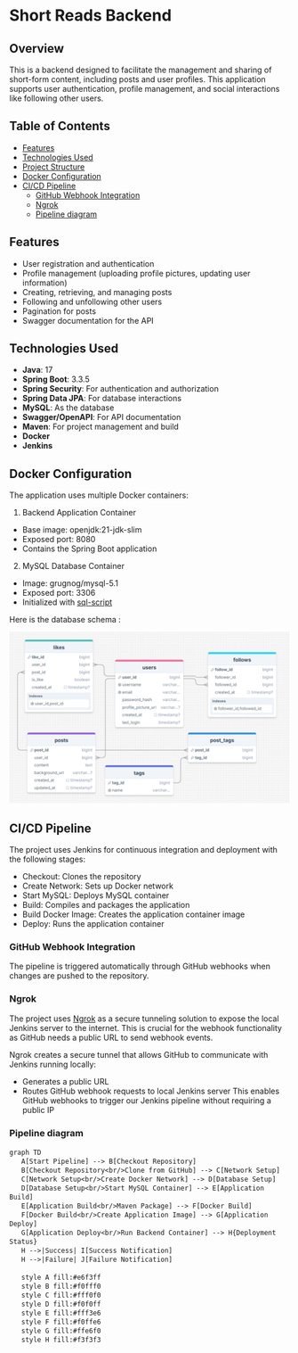 # Short Reads Backend

## Overview

This is a backend designed to facilitate the management and sharing of short-form content, including posts and user profiles. This application supports user authentication, profile management, and social interactions like following other users.

## Table of Contents
- [Features](#features)
- [Technologies Used](#technologies-used)
- [Project Structure](#project-structure)
- [Docker Configuration](#docker-configuration)
- [CI/CD Pipeline](#ci/cd-pipeline)
    - [GitHub Webhook Integration](#gitHub-webhook-integration)
    - [Ngrok](#ngrok)
    - [Pipeline diagram](#pipeline-diagram)

## Features

- User registration and authentication
- Profile management (uploading profile pictures, updating user information)
- Creating, retrieving, and managing posts
- Following and unfollowing other users
- Pagination for posts
- Swagger documentation for the API

## Technologies Used

- **Java**: 17
- **Spring Boot**: 3.3.5
- **Spring Security**: For authentication and authorization
- **Spring Data JPA**: For database interactions
- **MySQL**: As the database
- **Swagger/OpenAPI**: For API documentation
- **Maven**: For project management and build
- **Docker**
- **Jenkins**

## Docker Configuration
The application uses multiple Docker containers:

1. Backend Application Container
- Base image: openjdk:21-jdk-slim
- Exposed port: 8080
- Contains the Spring Boot application

2. MySQL Database Container
- Image: grugnog/mysql-5.1
- Exposed port: 3306
- Initialized with [sql-script](./other/short-read.sql)

Here is the database schema : 

![Data base schema](./other/ShortReads.png)

## CI/CD Pipeline
The project uses Jenkins for continuous integration and deployment with the following stages:

- Checkout: Clones the repository
- Create Network: Sets up Docker network
- Start MySQL: Deploys MySQL container
- Build: Compiles and packages the application
- Build Docker Image: Creates the application container image
- Deploy: Runs the application container

### GitHub Webhook Integration

The pipeline is triggered automatically through GitHub webhooks when changes are pushed to the repository.

### Ngrok
The project uses [Ngrok](https://ngrok.com/) as a secure tunneling solution to expose the local Jenkins server to the internet. This is crucial for the webhook functionality as GitHub needs a public URL to send webhook events.

Ngrok creates a secure tunnel that allows GitHub to communicate with Jenkins running locally:
- Generates a public URL
- Routes GitHub webhook requests to local Jenkins server
This enables GitHub webhooks to trigger our Jenkins pipeline without requiring a public IP

### Pipeline diagram
```mermaid
graph TD
   A[Start Pipeline] --> B[Checkout Repository]
   B[Checkout Repository<br/>Clone from GitHub] --> C[Network Setup]
   C[Network Setup<br/>Create Docker Network] --> D[Database Setup]
   D[Database Setup<br/>Start MySQL Container] --> E[Application Build]
   E[Application Build<br/>Maven Package] --> F[Docker Build]
   F[Docker Build<br/>Create Application Image] --> G[Application Deploy]
   G[Application Deploy<br/>Run Backend Container] --> H{Deployment Status}
   H -->|Success| I[Success Notification]
   H -->|Failure| J[Failure Notification]

   style A fill:#e6f3ff
   style B fill:#f0fff0
   style C fill:#fff0f0
   style D fill:#f0f0ff
   style E fill:#fff3e6
   style F fill:#f0ffe6
   style G fill:#ffe6f0
   style H fill:#f3f3f3
```